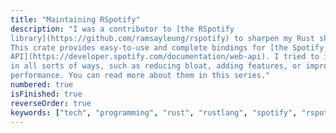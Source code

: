 ```yaml
---
title: "Maintaining RSpotify"
description: "I was a contributor to [the RSpotify
library](https://github.com/ramsayleung/rspotify) to sharpen my Rust skills.
This crate provides easy-to-use and complete bindings for [the Spotify web
API](https://developer.spotify.com/documentation/web-api). I tried to improve it
in all sorts of ways, such as reducing bloat, adding features, or improving its
performance. You can read more about them in this series."
numbered: true
isFinished: true
reverseOrder: true
keywords: ["tech", "programming", "rust", "rustlang", "spotify", "rspotify", "open source", "contributor"]
---
```

